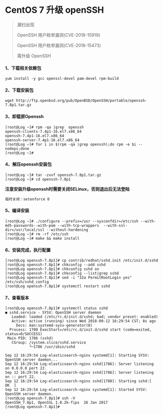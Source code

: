 # CentOS 7  升级 openSSH

>  漏扫出现
>
>  OpenSSH 用户枚举漏洞(CVE-2018-15919)
>
>  OpenSSH 用户枚举漏洞(CVE-2018-15473)
>
>  需升级 OpenSSH



#### 1、下载相关依赖包

```shell
yum install -y gcc openssl-devel pam-devel rpm-build
```

#### 2、下载安装包

```shell
wget http://ftp.openbsd.org/pub/OpenBSD/OpenSSH/portable/openssh-7.8p1.tar.gz
```

#### 3、卸载原Openssh

```shell
[root@Log ~]# rpm -qa |grep  openssh
openssh-clients-7.4p1-16.el7.x86_64
openssh-7.4p1-16.el7.x86_64
openssh-server-7.4p1-16.el7.x86_64
[root@Log ~]# for i in $(rpm -qa |grep openssh);do rpm -e $i --nodeps;done
[root@Log ~]#
```

#### 4、解压openssh安装包

```shell
[root@Log ~]# tar -zxvf openssh-7.8p1.tar.gz
[root@Log ~]# cd openssh-7.8p1
```

**注意安装升级openssh时需要关闭SELinux，否则退出后无法登陆**

```shell
临时关闭：setenforce 0
```

#### 5、编译安装

```shell
[root@Log ~]# ./configure --prefix=/usr --sysconfdir=/etc/ssh --with-md5-passwords--with-pam --with-tcp-wrappers  --with-ssl-dir=/usr/local/ssl --without-hardening
[root@Log ~]# rm -rf /etc/ssh
[root@Log ~]# make && make install
```

#### 6、安装完成，执行配置

```shell
[root@Log openssh-7.8p1]# cp contrib/redhat/sshd.init /etc/init.d/sshd
[root@Log openssh-7.8p1]# chkconfig --add sshd
[root@Log openssh-7.8p1]# chkconfig sshd on
[root@Log openssh-7.8p1]# chkconfig --list|grep sshd
[root@Log openssh-7.8p1]# sed -i "32a PermitRootLogin yes" /etc/ssh/sshd_config
[root@Log openssh-7.8p1]# systemctl restart sshd
```

#### 7、查看版本

```shell
[root@Log openssh-7.8p1]# systemctl status sshd
● sshd.service - SYSV: OpenSSH server daemon
   Loaded: loaded (/etc/rc.d/init.d/sshd; bad; vendor preset: enabled)
   Active: active (running) since Wed 2018-09-12 16:29:54 CST; 8s ago
     Docs: man:systemd-sysv-generator(8)
  Process: 1780 ExecStart=/etc/rc.d/init.d/sshd start (code=exited, status=0/SUCCESS)
 Main PID: 1786 (sshd)
   CGroup: /system.slice/sshd.service
           └─1786 /usr/sbin/sshd

Sep 12 16:29:54 Log-elasticsearch-nginx systemd[1]: Starting SYSV: OpenSSH server daemon...
Sep 12 16:29:54 Log-elasticsearch-nginx sshd[1786]: Server listening on 0.0.0.0 port 22.
Sep 12 16:29:54 Log-elasticsearch-nginx sshd[1786]: Server listening on :: port 22.
Sep 12 16:29:54 Log-elasticsearch-nginx sshd[1780]: Starting sshd:[  OK  ]
Sep 12 16:29:54 Log-elasticsearch-nginx systemd[1]: Started SYSV: OpenSSH server daemon.
[root@Log openssh-7.8p1]# ssh -V
OpenSSH_7.8p1, OpenSSL 1.0.2k-fips  26 Jan 2017
[root@Log openssh-7.8p1]# 
```

